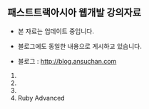 패스트트랙아시아 웹개발 강의자료
---

- 본 자료는 업데이트 중입니다.
- 블로그에도 동일한 내용으로 게시하고 있습니다.

- 블로그 : http://blog.ansuchan.com

1.
2.
3.
4. Ruby Advanced

